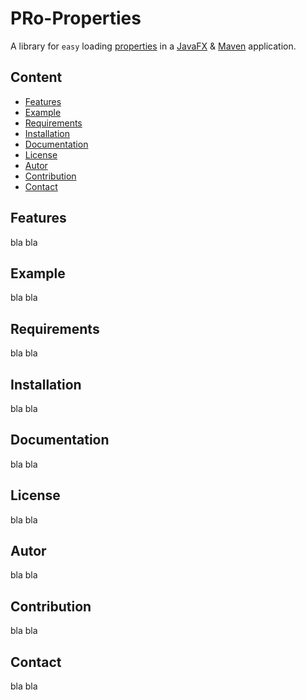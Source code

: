 PRo-Properties
==============

A library for `easy` loading [properties](http://en.wikipedia.org/wiki/.properties) in a [JavaFX](http://docs.oracle.com/javase/8/javase-clienttechnologies.htm) &amp; [Maven](http://maven.apache.org/) application.



Content
-------

* [Features](#Features)
* [Example](#Example)
* [Requirements](#Requirements)
* [Installation](#Installation)
* [Documentation](#Documentation)
* [License](#License)
* [Autor](#Autor)
* [Contribution](#Contribution)
* [Contact](#Contact)



Features<a name="Features" />
--------

bla bla



Example<a name="Example" />
--------

bla bla



Requirements<a name="Requirements" />
------------

bla bla



Installation<a name="Installation" />
------------

bla bla



Documentation<a name="Documentation" />
-------------

bla bla



License<a name="License" />
-------

bla bla



Autor<a name="Autor" />
----

bla bla



Contribution<a name="Contribution" />
------------

bla bla



Contact<a name="Contact" />
-------

bla bla


